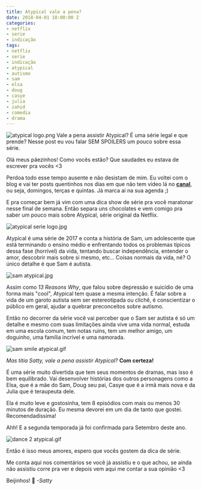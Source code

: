 ```yaml
---
title: Atypical vale a pena?
date: 2018-04-01 18:00:00 Z
categories:
- netflix
- serie
- indicação
tags:
- netflix
- serie
- indicação
- atypical
- autismo
- sam
- elsa
- doug
- casye
- julia
- zahid
- comedia
- drama
---
```


![atypical logo.png](/uploads/atypical%20logo.png)
Vale a pena assistir Atypical? É uma série legal e que prende? Nesse post eu vou falar SEM SPOILERS um pouco sobre essa série. 

Olá meus pãezinhos! Como vocês estão? Que saudades eu estava de escrever pra vocês <3

Perdoa todo esse tempo ausente e não desistam de mim. Eu voltei com o blog e vai ter posts quentinhos nos dias em que não tem vídeo lá no **[canal](http://youtube.com/PenseGeek)**, ou seja, domingos, terças e quintas. Já marca aí na sua agenda ;)

E pra começar bem já vim com uma dica show de série pra você maratonar nesse final de semana. Então separa uns chocolates e vem comigo pra saber um pouco mais sobre Atypical, série original da Netflix. 

![atypical serie logo.jpg](/uploads/atypical%20serie%20logo.jpg)

Atypical é uma série de 2017 e conta a história de Sam, um adolescente que está terminando o ensino médio e enfrentando todos os problemas típicos dessa fase (horrível) da vida, tentando buscar independência, entender o amor, descobrir mais sobre si mesmo, etc… Coisas normais da vida, né? O único detalhe é que Sam é autista.

![sam atypical.jpg](/uploads/sam%20atypical.jpg)

Assim como *13 Reasons Why*, que falou sobre depressão e suicídio de uma forma mais "cool", Atypical tem quase a mesma intenção. É falar sobre a vida de um garoto autista sem ser estereotipada ou clichê, é conscientizar o público em geral, ajudar a quebrar preconceitos sobre autismo.

Então no decorrer da série você vai perceber que o Sam ser autista é só um detalhe e mesmo com suas limitações ainda vive uma vida normal, estuda em uma escola comum, tem notas ruins, tem um melhor amigo, um doguinho, uma família incrível e uma namorada. 

![sam smile atypical.gif](/uploads/sam%20smile%20atypical.gif)

*Mas titia Satty, vale a pena assistir Atypical?* **Com certeza!** 

É uma série muito divertida que tem seus momentos de dramas, mas isso é bem equilibrado. Vai desenvolver histórias dos outros personagens como a Elsa, que é a mãe do Sam, Doug seu pai, Casye que é a irmã mais nova e da Julia que é teraupeuta dele. 

Ela é muito leve e gostosinha, tem 8 episódios com mais ou menos 30 minutos de duração. Eu mesma devorei em um dia de tanto que gostei. Recomendadíssima! 

Ahh! E a segunda temporada já foi confirmada para Setembro deste ano.

![dance 2 atypical.gif](/uploads/dance%202%20atypical.gif)

Então é isso meus amores, espero que vocês gostem da dica de série. 

Me conta aqui nos comentários se você já assistiu e o que achou, se ainda não assistiu corre pra ver e depois vem aqui me contar a sua opinião <3 

Beijinhos! 💋
*-Satty*






